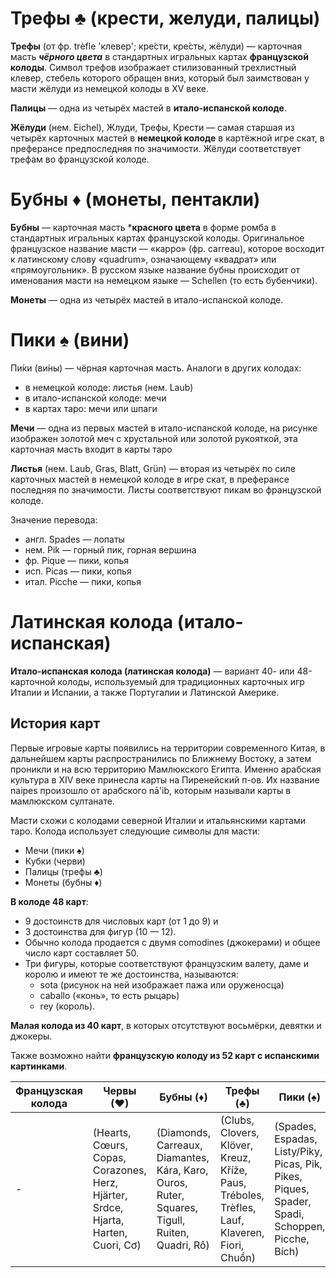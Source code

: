 # Трефы &#9827; (крести, желуди, палицы)

**Трефы** (от фр. trèfle 'клевер'; кре́сти, кре́сты, жёлуди) — карточная масть ***чёрного цвета*** в стандартных игральных картах **французской колоды**. Символ трефов изображает стилизованный трехлистный клевер, стебель которого обращен вниз, который был заимствован у масти жёлуди из немецкой колоды в XV веке.

**Палицы** — одна из четырёх мастей в **итало-испанской колоде**.  

**Жёлуди** (нем. Eichel), Жлуди, Трефы, Крести — самая старшая из четырёх карточных мастей в **немецкой колоде** в картёжной игре скат, в преферансе предпоследняя по значимости. Жёлуди соответствует трефам во французской колоде.


# Бубны <span style="red">&#9830;</span> (монеты, пентакли)

**Бубны** — карточная масть ***красного цвета** в форме ромба в стандартных игральных картах французской колоды. Оригинальное французское название масти — «карро» (фр. сarreau), которое восходит к латинскому слову «quadrum», означающему «квадрат» или «прямоугольник». В русском языке название бубны происходит от именования масти на немецком языке — Schellen (то есть бубенчики). 

**Монеты** — одна из четырёх мастей в итало-испанской колоде. 

# Пики &#9824; (вини)

Пи́ки (ви́ны) — чёрная карточная масть. Аналоги в других колодах:
- в немецкой колоде: листья (нем. Laub)
- в итало-испанской колоде: мечи
- в картах таро: мечи или шпаги

**Мечи** — одна из первых мастей в итало-испанской колоде, на рисунке изображен золотой меч с хрустальной или золотой рукояткой, эта карточная масть входит в карты таро

**Листья** (нем. Laub, Gras, Blatt, Grün) — вторая из четырёх по силе карточных мастей в немецкой колоде в игре скат, в преферансе последняя по значимости. Листы соответствуют пикам во французской колоде. 

Значение перевода:
- англ. Spades — лопаты
- нем. Pik — горный пик, горная вершина
- фр. Pique — пики, копья
- исп. Picas — пики, копья
- итал. Picche — пики, копья


# Латинская колода (итало-испанская)

**Итало-испанская колода (латинская колода)** — вариант 40- или 48-карточной колоды, используемый для традиционных карточных игр Италии и Испании, а также Португалии и Латинской Америке.

## История карт

Первые игровые карты появились на территории современного Китая, в дальнейшем карты распространились по Ближнему Востоку, а затем проникли и на всю территорию Мамлюкского Египта. Именно арабская культура в XIV веке принесла карты на Пиренейский п-ов. Их название naipes произошло от арабского nā'ib, которым называли карты в мамлюкском султанате. 

Масти схожи с колодами северной Италии и итальянскими картами таро. Колода использует следующие символы для масти: 
- Мечи (пики &#9824;)
- Кубки (черви)
- Палицы (трефы &#9827;)
- Монеты (бубны &#9830;)

**В колоде 48 карт**: 
- 9 достоинств для числовых карт (от 1 до 9) и
- 3 достоинства для фигур (10 — 12).
- Обычно колода продается с двумя comodines (джокерами) и общее число карт составляет 50.
- Три фигуры, которые соответствуют французским валету, даме и королю и имеют те же достоинства, называются:
  - sota (рисунок на ней изображает пажа или оруженосца)
  - caballo («конь», то есть рыцарь)
  - rey (король).
 
**Малая колода из 40 карт**, в которых отсутствуют восьмёрки, девятки и джокеры.

Также возможно найти **французскую колоду из 52 карт с испанскими картинками**. 

Французская колода | Червы (♥) | Бубны (♦) | Трефы (♣) | Пики (♠)
--- | ---| ---| ---| ---
- | (Hearts, Cœurs, Copas, Corazones, Herz, Hjärter, Srdce, Hjarta, Harten, Cuori, Cơ) | (Diamonds, Carreaux, Diamantes, Kára, Karo, Ouros, Ruter, Squares, Tigull, Ruiten, Quadri, Rô) | (Clubs, Clovers, Klöver, Kreuz, Kříže, Paus, Tréboles, Trèfles, Lauf, Klaveren, Fiori, Chuồn) | (Spades, Espadas, Listy/Piky, Picas, Pik, Pikes, Piques, Spader, Spadi, Schoppen, Picche, Bích) 
